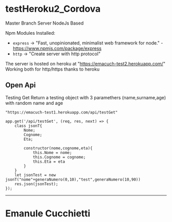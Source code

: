 # testHeroku2_Cordova

Master Branch
Server NodeJs Based

Npm Modules Installed:
- `express` -> "Fast, unopinionated, minimalist web framework for node." - https://www.npmjs.com/package/express
- `http` -> "Create server with http protocol"

The server is hosted on heroku at "https://emacuch-test2.herokuapp.com/"
Working both for http/https thanks to heroku

## Open Api


Testing Get
Return a testing object with 3 paramethers (name,surname,age) with random name and age
```
"https://emacuch-test1.herokuapp.com/api/testGet"
```
```
app.get('/api/testGet', (req, res, next) => {
    class jsonT{
        Nome;
        Cognome;
        Eta;

        constructor(nome,cognome,eta){
            this.Nome = nome;
            this.Cognome = cognome;
            this.Eta = eta
        }
    }
    let jsonTest = new jsonT("nome"+generaNumero(0,10),"test",generaNumero(10,90))
    res.json(jsonTest);
});
```


---------------------------------------------------

# Emanule Cucchietti